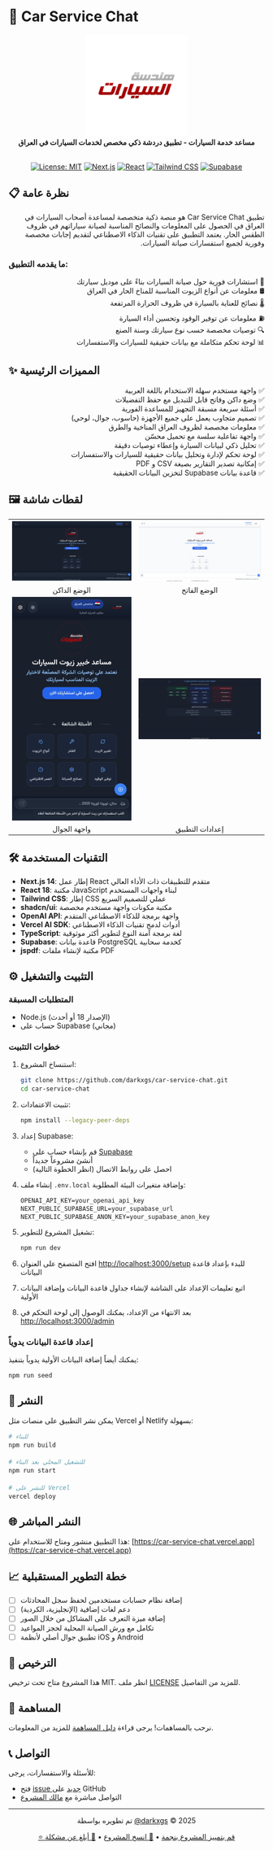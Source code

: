 # 🚗 Car Service Chat

<div align="center">
  <img src="/public/logo.png" alt="Car Service Chat Logo" width="200"/>
  <br/>
  <strong>مساعد خدمة السيارات - تطبيق دردشة ذكي مخصص لخدمات السيارات في العراق</strong>
  <br/><br/>
  
  [![License: MIT](https://img.shields.io/badge/License-MIT-yellow.svg)](https://opensource.org/licenses/MIT)
  [![Next.js](https://img.shields.io/badge/Next.js-14-black)](https://nextjs.org/)
  [![React](https://img.shields.io/badge/React-18-blue)](https://reactjs.org/)
  [![Tailwind CSS](https://img.shields.io/badge/Tailwind-3-38B2AC)](https://tailwindcss.com/)
  [![Supabase](https://img.shields.io/badge/Supabase-Database-green)](https://supabase.com/)
</div>

## 📋 نظرة عامة

<p dir="rtl">
تطبيق Car Service Chat هو منصة ذكية متخصصة لمساعدة أصحاب السيارات في العراق في الحصول على المعلومات والنصائح المناسبة لصيانة سياراتهم في ظروف الطقس الحار. يعتمد التطبيق على تقنيات الذكاء الاصطناعي لتقديم إجابات مخصصة وفورية لجميع استفسارات صيانة السيارات.
</p>

### ما يقدمه التطبيق:

<p dir="rtl">
🔧 استشارات فورية حول صيانة السيارات بناءً على موديل سيارتك<br/>
🛢️ معلومات عن أنواع الزيوت المناسبة للمناخ الحار في العراق<br/>
🌡️ نصائح للعناية بالسيارة في ظروف الحرارة المرتفعة<br/>
⛽ معلومات عن توفير الوقود وتحسين أداء السيارة<br/>
🔍 توصيات مخصصة حسب نوع سيارتك وسنة الصنع<br/>
📊 لوحة تحكم متكاملة مع بيانات حقيقية للسيارات والاستفسارات
</p>

## ✨ المميزات الرئيسية

<p dir="rtl">
✅ واجهة مستخدم سهلة الاستخدام باللغة العربية<br/>
✅ وضع داكن وفاتح قابل للتبديل مع حفظ التفضيلات<br/>
✅ أسئلة سريعة مسبقة التجهيز للمساعدة الفورية<br/>
✅ تصميم متجاوب يعمل على جميع الأجهزة (حاسوب، جوال، لوحي)<br/>
✅ معلومات مخصصة لظروف العراق المناخية والطرق<br/>
✅ واجهة تفاعلية سلسة مع تحميل محسّن<br/>
✅ تحليل ذكي لبيانات السيارة وإعطاء توصيات دقيقة<br/>
✅ لوحة تحكم لإدارة وتحليل بيانات حقيقية للسيارات والاستفسارات<br/>
✅ إمكانية تصدير التقارير بصيغة CSV و PDF<br/>
✅ قاعدة بيانات Supabase لتخزين البيانات الحقيقية
</p>

## 🖼️ لقطات شاشة

<div align="center">
  <table>
    <tr>
      <td><img src="/public/screenshots/dark-mode.png" alt="واجهة الوضع الداكن" width="100%"/></td>
      <td><img src="/public/screenshots/light-mode.png" alt="واجهة الوضع الفاتح" width="100%"/></td>
    </tr>
    <tr>
      <td align="center">الوضع الداكن</td>
      <td align="center">الوضع الفاتح</td>
    </tr>
    <tr>
      <td><img src="/public/screenshots/mobile-view.png" alt="واجهة الجوال" width="100%"/></td>
      <td><img src="/public/screenshots/settings-view.png" alt="إعدادات التطبيق" width="100%"/></td>
    </tr>
    <tr>
      <td align="center">واجهة الجوال</td>
      <td align="center">إعدادات التطبيق</td>
    </tr>
  </table>
</div>

## 🛠️ التقنيات المستخدمة

- **Next.js 14**: إطار عمل React متقدم للتطبيقات ذات الأداء العالي
- **React 18**: مكتبة JavaScript لبناء واجهات المستخدم
- **Tailwind CSS**: إطار CSS عملي للتصميم السريع
- **shadcn/ui**: مكتبة مكونات واجهة مستخدم مخصصة
- **OpenAI API**: واجهة برمجة للذكاء الاصطناعي المتقدم
- **Vercel AI SDK**: أدوات لدمج تقنيات الذكاء الاصطناعي
- **TypeScript**: لغة برمجة آمنة النوع لتطوير أكثر موثوقية
- **Supabase**: قاعدة بيانات PostgreSQL كخدمة سحابية
- **jspdf**: مكتبة لإنشاء ملفات PDF

## ⚙️ التثبيت والتشغيل

### المتطلبات المسبقة

- Node.js (الإصدار 18 أو أحدث)
- حساب على Supabase (مجاني)

### خطوات التثبيت

1. استنساخ المشروع:
   ```bash
   git clone https://github.com/darkxgs/car-service-chat.git
   cd car-service-chat
   ```

2. تثبيت الاعتمادات:
   ```bash
   npm install --legacy-peer-deps
   ```

3. إعداد Supabase:
   - قم بإنشاء حساب على [Supabase](https://supabase.com)
   - أنشئ مشروعاً جديداً
   - احصل على روابط الاتصال (انظر الخطوة التالية)

4. إنشاء ملف `.env.local` وإضافة متغيرات البيئة المطلوبة:
   ```
   OPENAI_API_KEY=your_openai_api_key
   NEXT_PUBLIC_SUPABASE_URL=your_supabase_url
   NEXT_PUBLIC_SUPABASE_ANON_KEY=your_supabase_anon_key
   ```

5. تشغيل المشروع للتطوير:
   ```bash
   npm run dev
   ```

6. افتح المتصفح على العنوان [http://localhost:3000/setup](http://localhost:3000/setup) للبدء بإعداد قاعدة البيانات

7. اتبع تعليمات الإعداد على الشاشة لإنشاء جداول قاعدة البيانات وإضافة البيانات الأولية

8. بعد الانتهاء من الإعداد، يمكنك الوصول إلى لوحة التحكم في [http://localhost:3000/admin](http://localhost:3000/admin)

### إعداد قاعدة البيانات يدوياً

يمكنك أيضاً إضافة البيانات الأولية يدوياً بتنفيذ:

```bash
npm run seed
```

## 🚀 النشر

يمكن نشر التطبيق على منصات مثل Vercel أو Netlify بسهولة:

```bash
# للبناء
npm run build

# للتشغيل المحلي بعد البناء
npm run start

# للنشر على Vercel
vercel deploy
```

## 🌐 النشر المباشر

هذا التطبيق منشور ومتاح للاستخدام على:
[https://car-service-chat.vercel.app](https://car-service-chat.vercel.app)

## 📈 خطة التطوير المستقبلية

- [ ] إضافة نظام حسابات مستخدمين لحفظ سجل المحادثات
- [ ] دعم لغات إضافية (الإنجليزية، الكردية)
- [ ] إضافة ميزة التعرف على المشاكل من خلال الصور
- [ ] تكامل مع ورش الصيانة المحلية لحجز المواعيد
- [ ] تطبيق جوال أصلي لأنظمة iOS و Android

## 📄 الترخيص

هذا المشروع متاح تحت ترخيص MIT. انظر ملف [LICENSE](LICENSE) للمزيد من التفاصيل.

## 👥 المساهمة

نرحب بالمساهمات! يرجى قراءة [دليل المساهمة](CONTRIBUTING.md) للمزيد من المعلومات.

## 📞 التواصل

للأسئلة والاستفسارات، يرجى:
- فتح [issue جديد](https://github.com/darkxgs/car-service-chat/issues/new) على GitHub
- التواصل مباشرة مع [مالك المشروع](https://github.com/darkxgs)

---

<div align="center">
  <p>تم تطويره بواسطة <a href="https://github.com/darkxgs">@darkxgs</a> © 2025</p>
  <p>
    <a href="https://github.com/darkxgs/car-service-chat/stargazers">⭐ قم بتمييز المشروع بنجمة</a> •
    <a href="https://github.com/darkxgs/car-service-chat/fork">🔄 انسخ المشروع</a> •
    <a href="https://github.com/darkxgs/car-service-chat/issues">🐛 أبلغ عن مشكلة</a>
  </p>
</div> 